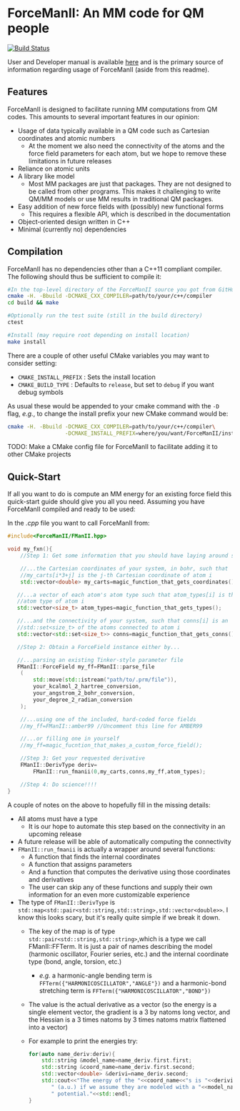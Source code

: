 # ForceManII: An MM code for QM people

[![Build Status](https://travis-ci.org/ryanmrichard/ForceManII.svg?branch=master)](https://travis-ci.org/ryanmrichard/ForceManII)

User and Developer manual is available
[here](https://ryanmrichard.github.io/ForceManII/) and is the primary source of
information regarding usage of ForceManII (aside from this readme).

## Features

ForceManII is designed to facilitate running MM computations from QM codes. This
amounts to several important features in our opinion:

- Usage of data typically available in a QM code such as Cartesian coordinates
  and atomic numbers
  - At the moment we also need the connectivity of the atoms and the force field
  parameters for each atom, but we hope to remove these limitations in future
  releases
- Reliance on atomic units
- A library like model
  - Most MM packages are just that packages.  They are not designed to be called
    from other programs.  This makes it challenging to write QM/MM models or
    use MM results in traditional QM packages.
- Easy addition of new force fields with (possibly) new functional forms
  - This requires a flexible API, which is described in the documentation
- Object-oriented design written in C++
- Minimal (currently no) dependencies


## Compilation

ForceManII has no dependencies other than a C++11 compliant compiler.  The
following should thus be sufficient to compile it:

~~~.sh
#In the top-level directory of the ForceManII source you got from GitHub
cmake -H. -Bbuild -DCMAKE_CXX_COMPILER=path/to/your/c++/compiler
cd build && make

#Optionally run the test suite (still in the build directory)
ctest

#Install (may require root depending on install location)
make install
~~~


There are a couple of other useful CMake variables you may want to consider
setting:

- `CMAKE_INSTALL_PREFIX` : Sets the install location
- `CMAKE_BUILD_TYPE` : Defaults to `release`, but set to `debug` if you want
  debug symbols

As usual these would be appended to your cmake command with the `-D` flag,
*e.g.*, to change the install prefix your new CMake command would be:

~~~.sh
cmake -H. -Bbuild -DCMAKE_CXX_COMPILER=path/to/your/c++/compiler\
                  -DCMAKE_INSTALL_PREFIX=where/you/want/ForceManII/installed
~~~

TODO: Make a CMake config file for ForceManII to facilitate adding it to other
CMake projects

## Quick-Start

If all you want to do is compute an MM energy for an existing force field this
quick-start guide should give you all you need.  Assuming you have ForceManII
compiled and ready to be used:

In the *.cpp* file you want to call ForceManII from:
~~~.cpp
#include<ForceManII/FManII.hpp>

void my_fxn(){
    //Step 1: Get some information that you should have laying around such as...

    //...the Cartesian coordinates of your system, in bohr, such that
    //my_carts[i*3+j] is the j-th Cartesian coordinate of atom i
    std::vector<double> my_carts=magic_function_that_gets_coordinates();

   //...a vector of each atom's atom type such that atom_types[i] is the
   //atom type of atom i
   std::vector<size_t> atom_types=magic_function_that_gets_types();

   //...and the connectivity of your system, such that conns[i] is an
   //std::set<size_t> of the atoms connected to atom i
   std::vector<std::set<size_t>> conns=magic_function_that_gets_conns();

   //Step 2: Obtain a ForceField instance either by...

   //...parsing an existing Tinker-style parameter file
   FManII::ForceField my_ff=FManII::parse_file
    (
        std::move(std::istream("path/to/.prm/file")),
        your_kcalmol_2_hartree_conversion,
        your_angstrom_2_bohr_conversion,
        your_degree_2_radian_conversion
    );

    //...using one of the included, hard-coded force fields
    //my_ff=FManII::amber99 //Uncomment this line for AMBER99

    //...or filling one in yourself
    //my_ff=magic_fucntion_that_makes_a_custom_force_field();

    //Step 3: Get your requested derivative
    FManII::DerivType deriv=
        FManII::run_fmanii(0,my_carts,conns,my_ff,atom_types);

    //Step 4: Do science!!!!
}
~~~

A couple of notes on the above to hopefully fill in the missing details:
- All atoms must have a type
  - It is our hope to automate this step based on the connectivity in an
    upcoming release
- A future release will be able of automatically computing the connectivity
- `FManII::run_fmanii` is actually a wrapper around several functions:
  - A function that finds the internal coordinates
  - A function that assigns parameters
  - And a function that computes the derivative using those coordinates and
    derivatives
  - The user can skip any of these functions and supply their own information
    for an even more customizable experience
- The type of `FManII::DerivType` is
  `std::map<std::pair<std::string,std::string>,std::vector<double>>`.  I know
  this looks scary, but it's really quite simple if we break it down.
  - The key of the map is of type `std::pair<std::string,std::string>`,which is
    a type we call FManII::FFTerm.  It is just a pair of names describing the
    model (harmonic oscillator, Fourier series, etc.) and the internal
    coordinate type (bond, angle, torsion, etc.)
    - *e.g.* a harmonic-angle bending term is
      `FFTerm({"HARMONICOSCILLATOR","ANGLE"})` and a harmonic-bond stretching
       term is `FFTerm({"HARMONICOSCILLATOR","BOND"})`
  - The value is the actual derivative as a vector (so the energy is a single
    element vector, the gradient is a 3 by natoms long vector, and the Hessian
    is a 3 times natoms by 3 times natoms matrix flattened into a vector)
  - For example to print the energies try:
  
    ~~~.cpp
    for(auto name_deriv:deriv){
        std::string &model_name=name_deriv.first.first;
        std::string &coord_name=name_deriv.first.second;
        std::vector<double> &derivi=name_deriv.second;
        std::cout<<"The energy of the "<<coord_name<<"s is "<<derivi[0]<<
           " (a.u.) if we assume they are modeled with a "<<model_name<<
           " potential."<<std::endl;
    }
    ~~~
